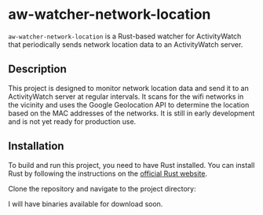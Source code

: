 # aw-watcher-network-location

`aw-watcher-network-location` is a Rust-based watcher for ActivityWatch that periodically sends network location data to an ActivityWatch server.

## Description

This project is designed to monitor network location data and send it to an ActivityWatch server at regular intervals. It scans for the wifi networks in the vicinity and uses the Google Geolocation API to determine the location based on the MAC addresses of the networks.
It is still in early development and is not yet ready for production use.

## Installation

To build and run this project, you need to have Rust installed. You can install Rust by following the instructions on the [official Rust website](https://www.rust-lang.org/).

Clone the repository and navigate to the project directory:

I will have binaries available for download soon.
